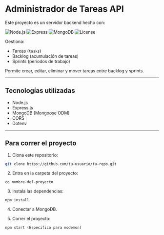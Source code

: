 # Administrador de Tareas API

Este proyecto es un servidor backend hecho con: 

![Node.js](https://img.shields.io/badge/Node.js-18.x-green?logo=node.js) 
![Express](https://img.shields.io/badge/Express.js-Framework-black?logo=express) 
![MongoDB](https://img.shields.io/badge/MongoDB-Database-green?logo=mongodb)
![License](https://img.shields.io/badge/license-MIT-blue)

Gestiona:

- Tareas (`tasks`)
- Backlog (acumulación de tareas)
- Sprints (periodos de trabajo)

Permite crear, editar, eliminar y mover tareas entre backlog y sprints.

---

## Tecnologías utilizadas

- Node.js
- Express.js
- MongoDB (Mongoose ODM)
- CORS
- Dotenv

---

## Para  correr el proyecto

1. Clona este repositorio:

```bash
git clone https://github.com/tu-usuario/tu-repo.git
```
2. Entra en la carpeta del proyecto:
```
cd nombre-del-proyecto
```
3. Instala las dependencias:
```
npm install
```
4. Conectar a MongoDB.

5. Correr el proyecto:
```
npm start (Especifico para nodemon)
```
